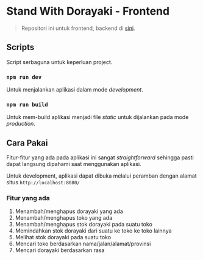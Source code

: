 # Stand With Dorayaki - Frontend

> Repositori ini untuk frontend, backend di [sini](https://github.com/raf555/standwithdorayaki-backend).

## Scripts

Script serbaguna untuk keperluan project.

### `npm run dev`

Untuk menjalankan aplikasi dalam mode *development*.

### `npm run build`

Untuk mem-build aplikasi menjadi file *static* untuk dijalankan pada mode *production*.

## Cara Pakai

Fitur-fitur yang ada pada aplikasi ini sangat *straightforward* sehingga pasti dapat langsung dipahami saat menggunakan aplikasi.

Untuk development, aplikasi dapat dibuka melalui peramban dengan alamat situs `http://localhost:8080/`

### Fitur yang ada

1. Menambah/menghapus dorayaki yang ada
2. Menambah/menghapus toko yang ada
3. Menambah/menghapus stok dorayaki pada suatu toko
4. Memindahkan stok dorayaki dari suatu ke toko ke toko lainnya
5. Melihat stok dorayaki pada suatu toko
6. Mencari toko berdasarkan nama/jalan/alamat/provinsi
7. Mencari dorayaki berdasarkan rasa
